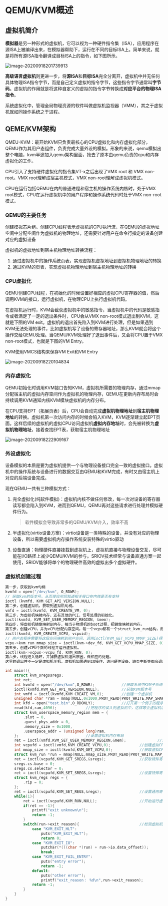 # QEMU/KVM概述

## 虚拟机简介

**模拟器**是另一种形式的虚拟机，它可以视为一种硬件指令集（ISA），应用程序在源ISA上被编译出来，在模拟器帮助下，运行在不同的目标ISA上。简单来说，就是将所有源ISA指令翻译成目标ISA上的指令，如下图所示。

![image-20200918201739913](https://gitee.com/zhzzhz/blog_warehouse/raw/master/img/image-20200918201739913.png)

**高级语言虚拟机**则更进一步，将**源ISA**和**目标ISA**完全分离开，虚拟机中并无任何具体物理ISA指令字节，而是自己定义虚拟的指令字节，这些指令字节通常叫**字节码**。虚拟机的作用就是将这种自定义的虚拟的指令字节转换成**对应平台的物理ISA指令**。

系统虚拟化中，管理全局物理资源的软件叫做虚拟机监视器（VMM），其之于虚拟机就如同操作系统之于进程。

## QEME/KVM架构

QMEU-KVM：最开始KVM只负责最核心的CPU虚拟化和内存虚拟化部分，QEMU作为其用户态组件，负责完成大量外设的模拟。形象的来说，qemu模拟出整个电脑，kvm半途加入qemu架构里面，抢去了原本由qemu负责的cpu和内存虚拟化的工作。

CPU引入了支持硬件虚拟化的指令集VT-x之后出现了VMX root 和 VMX non-root。VMX root理解成宿主机模式，VMX non-root理解成虚拟机模式。

CPU在运行包括QEMU在内的普通进程和宿主机的操作系统内核时，处于VMX root模式，CPU在运行虚拟机中的用户程序和操作系统代码时处于VMX non-root模式。

### QEMU的主要任务

创建模拟芯片组。创建CPU线程表示虚拟机的CPU执行流，在QEMU的虚拟地址空间中分配空间作为虚拟机的物理地址，还需要针对用户在命令行指定的设备创建对应的虚拟设备

虚拟机的虚拟地址到宿主机物理地址转换流程：

1. 通过虚拟机中的操作系统页表，实现虚拟机虚拟地址到虚拟机物理地址的转换
2. 通过KVM的页表，实现虚拟机物理地址到宿主机物理地址的转换

### CPU虚拟化

QEMU创建CPU线程，在初始化的时候设置好相应的虚拟CPU寄存器的值，然后调用KVM的接口，运行虚拟机，在物理CPU上执行虚拟机代码。

在虚拟机运行时，KVM会截获虚拟机中的敏感指令，当虚拟机中的代码是敏感指令或者满足了一定的退出条件时，CPU会从VMX non-root模式退出到KVM，这就是下图的VM exit。虚拟机的退出首先陷入到KVM进行处理，但是如果遇到KVM无法处理的事件，比如虚拟机写了设备的寄存器地址，那么KVM就会将这个操作交给QEMU处理。当QEMU/KVM处理好了退出事件后，又会将CPU置于VMX non-root模式，也就是下图的VM Entry。

KVM使用VMCS结构来保存VM Exit和VM Entry

![image-20200918220104834](https://gitee.com/zhzzhz/blog_warehouse/raw/master/img/image-20200918220104834.png)

### 内存虚拟化

QEMU初始化时调用KVM接口告知KVM，虚拟机所需要的物理内存，通过mmap分配宿主机的虚拟内存空间作为虚拟机的物理内存，QEMU在更新内存布局时会持续调用KVM通知内核KVM模块虚拟机的内存分布。

在CPU支持EPT（拓展页表）后，CPU会自动完成**虚拟机物理地址**到**宿主机物理地址**的转换。虚拟机第一次访问内存的时候会陷入KVM，KVM逐渐建立起EPT页面。这样后续的虚拟机的虚拟CPU访问虚拟机**虚拟内存地址**时，会先被转换为**虚拟机物理地址**，接着查找EPT表，获取宿主机物理地址

![image-20200918222909167](https://gitee.com/zhzzhz/blog_warehouse/raw/master/img/image-20200918222909167.png)

### 外设虚拟化

设备模拟的本质是要为虚拟机提供一个与物理设备接口完全一致的虚拟接口。虚拟机中的操作系统与设备进行的数据交互由QEMU和KVM完成，有时又由宿主机上对应的后端设备完成。

现在QEMU一共有三种模拟方式：

1. 完全虚拟化(纯软件模拟)：虚拟机内核不做任何修改，每一次对设备的寄存器读写都会陷入到KVM，进而到QEMU，QEMU再对这些请求进行处理并模拟硬件行为。

   > 软件模拟会导致非常多的QEMU/KVM介入，效率不高

2. 半虚拟化(virtio设备方案)：virtio设备是一类特殊的设备，并没有对应的物理设备，所以需要虚拟机内存操作系统安装特殊的virtio驱动

3. 设备直通：物理硬件直接挂载到虚拟机上，虚拟机直接与物理设备交互，尽可能在I/O路径上减少QEMU/KVM的参与。SRIOV技术经常与设备直通方案一起使用，SRIOV能够将单个的物理硬件高效的虚拟出多个虚拟硬件。



### 虚拟机创建过程

```c
第一步，获取到kvm句柄
kvmfd = open("/dev/kvm", O_RDWR);
// 获取kvm的版本号，从而使应用层知道相关接口在内核是否有支持
ioctl (kvmfd, KVM_GET_API_VERSION,NULL);
第二步，创建虚拟机，获取到虚拟机句柄。
vmfd = ioctl(kvmfd, KVM_CREATE_VM, 0);
第三步，为虚拟机映射内存，还有其他的PCI，信号处理的初始化。
ioctl(kvmfd, KVM_SET_USER_MEMORY_REGION, &mem);
第四步，将虚拟机镜像映射到内存，相当于物理机的boot过程，把镜像映射到内存。
第五步，创建vCPU，并为vCPU分配内存空间。每一个vcpu都有一个struct_kvm_run结构，用来在用户态（qemu）和内核态（KVM）共享数据。
ioctl(kvmfd, KVM_CREATE_VCPU, vcpuid);
// 用户态程序需要将这段空间映射到用户空间，调用ioctl(KVM_GET_VCPU_MMAP_SIZE)得到这个结构大小
vcpu->kvm_run_mmap_size = ioctl(kvm->dev_fd, KVM_GET_VCPU_MMAP_SIZE, 0);
第五步，创建vCPU个数的线程并运行虚拟机。
ioctl(kvm->vcpus->vcpu_fd, KVM_RUN, 0);
第六步，线程进入循环，并捕获虚拟机退出原因，做相应的处理。
这里的退出并不一定是虚拟机关机，虚拟机如果遇到IO操作，访问硬件设备，缺页中断等都会退出执行，退出执行可以理解为将CPU执行上下文返回到QEMU。如果内核态的KVM不能处理就会交给应用层软件处理
```

```c
int main(){
	struct kvm_sregssregs;
	int ret;
	int kvmfd = open("/dev/kvm",O_RDWR);			//获取系统中KVM子系统的文件描述符kvmfd
	ioctl(kvmfd,KVM_GET_API_VERSION,NULL);			//获取KVM版本号
	int vmfd = ioctl(kvmfd,KVM_CREATE_VM,0);		//创建一个虚拟机
	unsigned char *ram = mmap(NULL,0x1000,PROT_READ|PROT_WRITE,MAP_SHARED|MAP_ANONYMUS,-1,0);			//为虚拟机分配内存
	int kfd = open("test.bin",O_RDONLY);			//打开第一个例子的程序
	read(kfd,ram,4096);				//把程序的读入到虚拟机中，这样等会虚拟机运行的时候就会先开始执行这个打开的程序了
	struct kvm_userspace_memory_region mem = {
		.slot = 0,
		.guest_phys_addr = 0,
		.memory_size = 0x1000,
		.userspace_addr = (unsigned long)ram,
	};								//设置虚拟机内存布局
	ret = ioctl(vmfd,KVM_SET_USER_MEMORY_REGION,&mem);				//分配虚拟机内存
	int vcpufd = ioctl(vmfd,KVM_CREATE_VCPU,0);				//创建虚拟CPU
	int mmap_size = ioctl(kvmfd,KVM_GET_VCPU,0);			//获取虚拟CPU对应的kvm_run结构的大小
	struct kvm_run *run = mmap(NULL,mmap_size,PROT_READ|PROT_WRITE,MAP_SHARED,vcpufd,0);				//给虚拟CPU分配内存空间
	ret = ioctl(vcpufd,KVM_GET_SREGS,&sregs);				//获取特殊寄存器
	sregs.cs.base = 0;										
	sregs.cs.selector = 0;
	ret = ioctl(vcpufd,KVM_SET_SREGS,&sregs);				//设置特殊寄存器的值
	struct kvm_regs regs = {
		.rip = 0;
	};
	ret = ioctl(vcpufd,KVM_SET_REGS,&regs);					//设置通用寄存器的值
	while(1){
		ret = ioctl(vcpufd,KVM_RUN,NULL);					//开始运行虚拟机
		if(ret == -1){
			printf("exit unknown\n");
			return -1;
		}
		switch(run->exit_reason){							//检测虚拟机退出的原因
			case "KVM_EXIT_HLT":
				puts("KVM_EXIT_HLT");
				return 0;
			case "KVM_EXIT_IO":
				putchar(*(((char *)run) + run->io.data_offset));
				break;
			case "KVM_EXIT_FAIL_ENTRY":
				puts("entry error");
				return -1;
			default:
				puts("other error");
				printf("exit_reason： %d\n",run->exit_reason);
			return -1;
		}
	}
}
```

